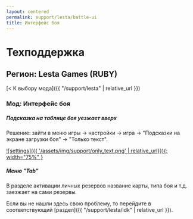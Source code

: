 ```yaml
---
layout: centered
permalink: support/lesta/battle-ui
title: Интерфейс боя
---
```


# Техподдержка

## Регион: Lesta Games (RUBY)

[< К выбору мода]({{ "/support/lesta" | relative_url }})

### Мод: Интерфейс боя

##### Подсказка на таблице боя уезжает вверх

Решение: зайти в меню игры -> настройки -> игра -> "Подсказки на экране загрузки боя" -> "Только текст".

[![settings]({{ '/assets/img/support/only_text.png' | relative_url}}){: width="75%" }](/assets/img/support/only_text.png)

##### Меню "Tab"

В разделе активации личных резервов название карты, типа боя и т.д. заезжает на сами резервы.

<div>
    <div class="b-hr-layoutfix">
        <div class="b-hr-block"><span></span></div>
    </div>
</div>

Если вы не нашли здесь свою проблему, то перейдите в соответствующий [раздел]({{ "/support/lesta/idk" | relative_url }}).
